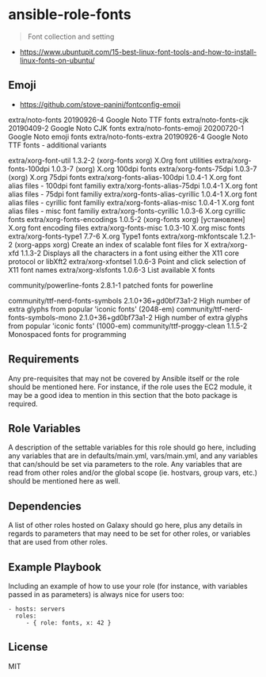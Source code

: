 # ansible-role-fonts

> Font collection and setting

- https://www.ubuntupit.com/15-best-linux-font-tools-and-how-to-install-linux-fonts-on-ubuntu/

## Emoji

- https://github.com/stove-panini/fontconfig-emoji

extra/noto-fonts 20190926-4 Google Noto TTF fonts extra/noto-fonts-cjk 20190409-2 Google Noto CJK fonts
extra/noto-fonts-emoji 20200720-1 Google Noto emoji fonts extra/noto-fonts-extra 20190926-4 Google Noto TTF fonts -
additional variants

extra/xorg-font-util 1.3.2-2 (xorg-fonts xorg) X.Org font utilities extra/xorg-fonts-100dpi 1.0.3-7 (xorg) X.org 100dpi
fonts extra/xorg-fonts-75dpi 1.0.3-7 (xorg) X.org 75dpi fonts extra/xorg-fonts-alias-100dpi 1.0.4-1 X.org font alias
files - 100dpi font familiy extra/xorg-fonts-alias-75dpi 1.0.4-1 X.org font alias files - 75dpi font familiy
extra/xorg-fonts-alias-cyrillic 1.0.4-1 X.org font alias files - cyrillic font familiy extra/xorg-fonts-alias-misc
1.0.4-1 X.org font alias files - misc font familiy extra/xorg-fonts-cyrillic 1.0.3-6 X.org cyrillic fonts
extra/xorg-fonts-encodings 1.0.5-2 (xorg-fonts xorg) [установлен] X.org font encoding files extra/xorg-fonts-misc
1.0.3-10 X.org misc fonts extra/xorg-fonts-type1 7.7-6 X.org Type1 fonts extra/xorg-mkfontscale 1.2.1-2 (xorg-apps xorg)
Create an index of scalable font files for X extra/xorg-xfd 1.1.3-2 Displays all the characters in a font using either
the X11 core protocol or libXft2 extra/xorg-xfontsel 1.0.6-3 Point and click selection of X11 font names
extra/xorg-xlsfonts 1.0.6-3 List available X fonts

community/powerline-fonts 2.8.1-1 patched fonts for powerline

community/ttf-nerd-fonts-symbols 2.1.0+36+gd0bf73a1-2 High number of extra glyphs from popular 'iconic fonts' (2048-em)
community/ttf-nerd-fonts-symbols-mono 2.1.0+36+gd0bf73a1-2 High number of extra glyphs from popular 'iconic fonts'
(1000-em) community/ttf-proggy-clean 1.1.5-2 Monospaced fonts for programming

## Requirements

Any pre-requisites that may not be covered by Ansible itself or the role should be mentioned here. For instance, if the
role uses the EC2 module, it may be a good idea to mention in this section that the boto package is required.

## Role Variables

A description of the settable variables for this role should go here, including any variables that are in
defaults/main.yml, vars/main.yml, and any variables that can/should be set via parameters to the role. Any variables
that are read from other roles and/or the global scope (ie. hostvars, group vars, etc.) should be mentioned here as
well.

## Dependencies

A list of other roles hosted on Galaxy should go here, plus any details in regards to parameters that may need to be set
for other roles, or variables that are used from other roles.

## Example Playbook

Including an example of how to use your role (for instance, with variables passed in as parameters) is always nice for
users too:

    - hosts: servers
      roles:
         - { role: fonts, x: 42 }

## License

MIT
